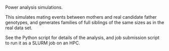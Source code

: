 Power analysis simulations.

This simulates mating events between mothers and real candidate father
genotypes, and generates families of full siblings of the same sizes as in 
the real data set.

See the Python script for details of the analysis, and job submission script
to run it as a SLURM job on an HPC.
